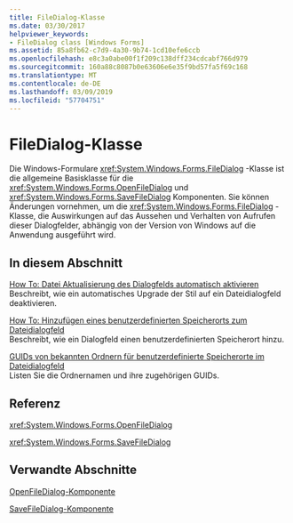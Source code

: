 ```yaml
---
title: FileDialog-Klasse
ms.date: 03/30/2017
helpviewer_keywords:
- FileDialog class [Windows Forms]
ms.assetid: 85a8fb62-c7d9-4a30-9b74-1cd10efe6ccb
ms.openlocfilehash: e8c3a0abe00f1f209c138dff234cdcabf766d979
ms.sourcegitcommit: 160a88c8087b0e63606e6e35f9bd57fa5f69c168
ms.translationtype: MT
ms.contentlocale: de-DE
ms.lasthandoff: 03/09/2019
ms.locfileid: "57704751"
---
```

# <a name="filedialog-class"></a>FileDialog-Klasse
Die Windows-Formulare <xref:System.Windows.Forms.FileDialog> -Klasse ist die allgemeine Basisklasse für die <xref:System.Windows.Forms.OpenFileDialog> und <xref:System.Windows.Forms.SaveFileDialog> Komponenten. Sie können Änderungen vornehmen, um die <xref:System.Windows.Forms.FileDialog> -Klasse, die Auswirkungen auf das Aussehen und Verhalten von Aufrufen dieser Dialogfelder, abhängig von der Version von Windows auf die Anwendung ausgeführt wird.  
  
## <a name="in-this-section"></a>In diesem Abschnitt  
 [How To: Datei Aktualisierung des Dialogfelds automatisch aktivieren](how-to-opt-out-of-file-dialog-box-automatic-upgrade.md)  
 Beschreibt, wie ein automatisches Upgrade der Stil auf ein Dateidialogfeld deaktivieren.  
  
 [How To: Hinzufügen eines benutzerdefinierten Speicherorts zum Dateidialogfeld](how-to-add-a-custom-place-to-a-file-dialog-box.md)  
 Beschreibt, wie ein Dialogfeld einen benutzerdefinierten Speicherort hinzu.  
  
 [GUIDs von bekannten Ordnern für benutzerdefinierte Speicherorte im Dateidialogfeld](known-folder-guids-for-file-dialog-custom-places.md)  
 Listen Sie die Ordnernamen und ihre zugehörigen GUIDs.  
  
## <a name="reference"></a>Referenz  
 <xref:System.Windows.Forms.OpenFileDialog>  
  
 <xref:System.Windows.Forms.SaveFileDialog>  
  
## <a name="related-sections"></a>Verwandte Abschnitte  
 [OpenFileDialog-Komponente](openfiledialog-component-windows-forms.md)  
  
 [SaveFileDialog-Komponente](savefiledialog-component-windows-forms.md)
